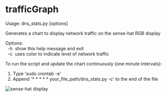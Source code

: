 # trafficGraph
Usage: dns_stats.py [options]

Generates a chart to display network traffic on the sense-hat RGB display

Options:  
&nbsp;&nbsp;-h&nbsp; show this help message and exit  
&nbsp;&nbsp;-c&nbsp; uses color to indicate level of network traffic  

  
To run the script and update the chart continuously (one minute intervals):
1.  Type 'sudo crontab -e'  
2.  Append '* * * * * your_file_path/dns_stats.py -c' to the end of the file

![sense-hat display](https://github.com/monkeyWithKeyboard/trafficGraph/blob/master/images/sense-hat_2.jpg)

